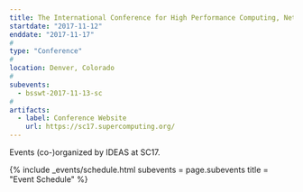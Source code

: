 ```yaml
---
title: The International Conference for High Performance Computing, Networking, Storage, and Analysis (SC17)
startdate: "2017-11-12"
enddate: "2017-11-17"
#
type: "Conference" 
#
location: Denver, Colorado
#
subevents:
  - bsswt-2017-11-13-sc
#
artifacts:
  - label: Conference Website
    url: https://sc17.supercomputing.org/
---
```


Events (co-)organized by IDEAS at SC17.

{% include _events/schedule.html
   subevents = page.subevents
   title = "Event Schedule"
%}
